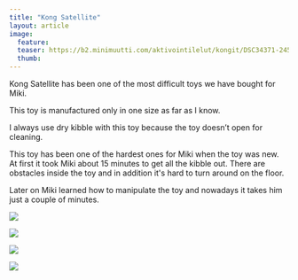 ```yaml
---
title: "Kong Satellite"
layout: article
image:
  feature:
  teaser: https://b2.minimuutti.com/aktivointilelut/kongit/DSC34371-245px.jpg
  thumb:
---
```


Kong Satellite has been one of the most difficult toys we have bought for Miki.

This toy is manufactured only in one size as far as I know.

I always use dry kibble with this toy because the toy doesn’t open for cleaning.

This toy has been one of the hardest ones for Miki when the toy was new. At first it took Miki about 15 minutes to get all the kibble out. There are obstacles inside the toy and in addition it's hard to turn around on the floor.

Later on Miki learned how to manipulate the toy and nowadays it takes him just a couple of minutes.

![](https://b2.minimuutti.com/aktivointilelut/kongit/DSC34371-800px.jpg)

![](https://b2.minimuutti.com/aktivointilelut/kongit/DSC34366-800px.jpg)

![](https://b2.minimuutti.com/aktivointilelut/kongit/DSC17128-800px.jpg)

![](https://b2.minimuutti.com/aktivointilelut/kongit/DSC17421-800px.jpg)
